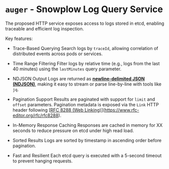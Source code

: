 
# `auger` -  Snowplow Log Query Service

The proposed HTTP service exposes access to logs stored in etcd, enabling traceable and efficient log inspection. 

Key features:

* Trace-Based Querying
  Search logs by `traceId`, allowing correlation of distributed events across pods or services.

* Time Range Filtering
  Filter logs by relative time (e.g., logs from the last 40 minutes) using the `lastMinutes` query parameter.

* NDJSON Output
  Logs are returned as [**newline-delimited JSON (NDJSON)**](https://github.com/ndjson/ndjson-spec), making it easy to stream or parse line-by-line with tools like `jq`.

* Pagination Support
  Results are paginated with support for `limit` and `offset` parameters.
  Pagination metadata is exposed via the `Link` HTTP header following [[RFC 8288 (Web Linking)](https://www.rfc-editor.org/rfc/rfc8288)](https://www.rfc-editor.org/rfc/rfc8288).

* In-Memory Response Caching
  Responses are cached in memory for XX seconds to reduce pressure on etcd under high read load.

* Sorted Results
  Logs are sorted by timestamp in ascending order before pagination.

* Fast and Resilient
  Each etcd query is executed with a 5-second timeout to prevent hanging requests.